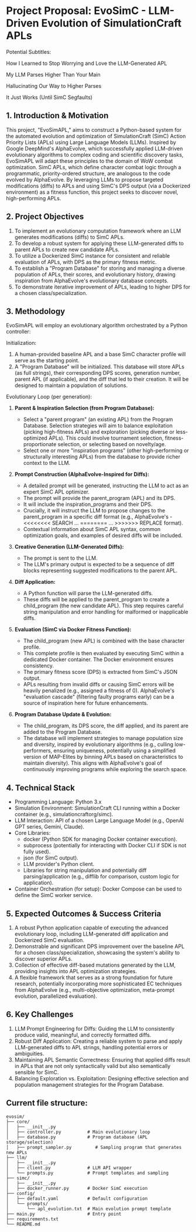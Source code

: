 # Project Proposal: EvoSimC - LLM-Driven Evolution of SimulationCraft APLs

Potential Subtitles:

How I Learned to Stop Worrying and Love the LLM-Generated APL

My LLM Parses Higher Than Your Main

Hallucinating Our Way to Higher Parses

It Just Works (Until SimC Segfaults)

## 1. Introduction & Motivation

This project, "EvoSimAPL," aims to construct a Python-based system for the automated evolution and optimization of SimulationCraft (SimC) Action Priority Lists (APLs) using Large Language Models (LLMs). Inspired by Google DeepMind's AlphaEvolve, which successfully applied LLM-driven evolutionary algorithms to complex coding and scientific discovery tasks, EvoSimAPL will adapt these principles to the domain of WoW combat optimization. SimC APLs, which define character combat logic through a programmatic, priority-ordered structure, are analogous to the code evolved by AlphaEvolve. By leveraging LLMs to propose targeted modifications (diffs) to APLs and using SimC's DPS output (via a Dockerized environment) as a fitness function, this project seeks to discover novel, high-performing APLs.

## 2. Project Objectives

1. To implement an evolutionary computation framework where an LLM generates modifications (diffs) to SimC APLs.
2. To develop a robust system for applying these LLM-generated diffs to parent APLs to create new candidate APLs.
3. To utilize a Dockerized SimC instance for consistent and reliable evaluation of APLs, with DPS as the primary fitness metric.
4. To establish a "Program Database" for storing and managing a diverse population of APLs, their scores, and evolutionary history, drawing inspiration from AlphaEvolve's evolutionary database concepts.
5. To demonstrate iterative improvement of APLs, leading to higher DPS for a chosen class/specialization.

## 3. Methodology

EvoSimAPL will employ an evolutionary algorithm orchestrated by a Python controller:

Initialization:

1. A human-provided baseline APL and a base SimC character profile will serve as the starting point.
2. A "Program Database" will be initialized. This database will store APLs (as full strings), their corresponding DPS scores, generation number, parent APL (if applicable), and the diff that led to their creation. It will be designed to maintain a population of solutions.

Evolutionary Loop (per generation):

1. **Parent & Inspiration Selection (from Program Database):**
   - Select a "parent program" (an existing APL) from the Program Database. Selection strategies will aim to balance exploitation (picking high-fitness APLs) and exploration (picking diverse or less-optimized APLs). This could involve tournament selection, fitness-proportionate selection, or selecting based on novelty/age.
   - Select one or more "inspiration programs" (other high-performing or structurally interesting APLs) from the database to provide richer context to the LLM.

2. **Prompt Construction (AlphaEvolve-Inspired for Diffs):**
   - A detailed prompt will be generated, instructing the LLM to act as an expert SimC APL optimizer.
   - The prompt will provide the parent_program (APL) and its DPS.
   - It will include the inspiration_programs and their DPS.
   - Crucially, it will instruct the LLM to propose changes to the parent_program in a specific diff format (e.g., AlphaEvolve's -<<<<<<<< SEARCH ... ======== ... >>>>>>> REPLACE format).
   - Contextual information about SimC APL syntax, common optimization goals, and examples of desired diffs will be included.

3. **Creative Generation (LLM-Generated Diffs):**
   - The prompt is sent to the LLM.
   - The LLM's primary output is expected to be a sequence of diff blocks representing suggested modifications to the parent APL.

4. **Diff Application:**
   - A Python function will parse the LLM-generated diffs.
   - These diffs will be applied to the parent_program to create a child_program (the new candidate APL). This step requires careful string manipulation and error handling for malformed or inapplicable diffs.

5. **Evaluation (SimC via Docker Fitness Function):**
   - The child_program (new APL) is combined with the base character profile.
   - This complete profile is then evaluated by executing SimC within a dedicated Docker container. The Docker environment ensures consistency.
   - The primary fitness score (DPS) is extracted from SimC's JSON output.
   - APLs resulting from invalid diffs or causing SimC errors will be heavily penalized (e.g., assigned a fitness of 0). AlphaEvolve's "evaluation cascade" (filtering faulty programs early) can be a source of inspiration here for future enhancements.

6. **Program Database Update & Evolution:**
   - The child_program, its DPS score, the diff applied, and its parent are added to the Program Database.
   - The database will implement strategies to manage population size and diversity, inspired by evolutionary algorithms (e.g., culling low-performers, ensuring uniqueness, potentially using a simplified version of MAP-Elites by binning APLs based on characteristics to maintain diversity). This aligns with AlphaEvolve's goal of continuously improving programs while exploring the search space.

## 4. Technical Stack

- Programming Language: Python 3.x
- Simulation Environment: SimulationCraft CLI running within a Docker container (e.g., simulationcraftorg/simc).
- LLM Interaction: API of a chosen Large Language Model (e.g., OpenAI GPT series, Gemini, Claude).
- Core Libraries:
  - docker (Python SDK for managing Docker container execution).
  - subprocess (potentially for interacting with Docker CLI if SDK is not fully used).
  - json (for SimC output).
  - LLM provider's Python client.
  - Libraries for string manipulation and potentially diff parsing/application (e.g., difflib for comparison, custom logic for application).
- Container Orchestration (for setup): Docker Compose can be used to define the SimC worker service.

## 5. Expected Outcomes & Success Criteria

1. A robust Python application capable of executing the advanced evolutionary loop, including LLM-generated diff application and Dockerized SimC evaluation.
2. Demonstrable and significant DPS improvement over the baseline APL for a chosen class/specialization, showcasing the system's ability to discover superior APLs.
3. Collection of effective diff-based mutations generated by the LLM, providing insights into APL optimization strategies.
4. A flexible framework that serves as a strong foundation for future research, potentially incorporating more sophisticated EC techniques from AlphaEvolve (e.g., multi-objective optimization, meta-prompt evolution, parallelized evaluation).

## 6. Key Challenges

1. LLM Prompt Engineering for Diffs: Guiding the LLM to consistently produce valid, meaningful, and correctly formatted diffs.
2. Robust Diff Application: Creating a reliable system to parse and apply LLM-generated diffs to APL strings, handling potential errors or ambiguities.
3. Maintaining APL Semantic Correctness: Ensuring that applied diffs result in APLs that are not only syntactically valid but also semantically sensible for SimC.
4. Balancing Exploration vs. Exploitation: Designing effective selection and population management strategies for the Program Database.

## Current file structure: 
```
evosim/
├── core/
│   ├── __init__.py
│   ├── controller.py          # Main evolutionary loop
│   ├── database.py            # Program database (APL storage/selection)
│   ├── prompt_sampler.py         # Sampling program that generates new APLs
├── llm/
│   ├── __init__.py
│   ├── client.py              # LLM API wrapper
│   └── prompts.py             # Prompt templates and sampling
├── simc/
│   ├── __init__.py
│   ├── docker_runner.py       # Docker SimC execution
├── config/
│   ├── default.yaml           # Default configuration
│   └── prompts/
│       └── apl_evolution.txt  # Main evolution prompt template
├── main.py                    # Entry point
├── requirements.txt
└── README.md
```